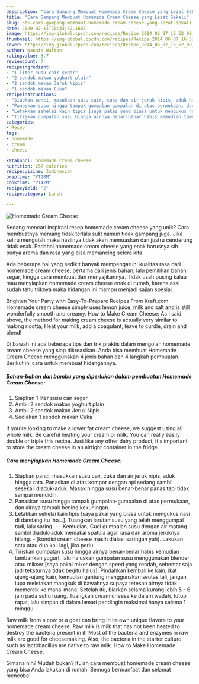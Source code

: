 ```yaml
---
description: "Cara Gampang Membuat Homemade Cream Cheese yang Lezat Sekali"
title: "Cara Gampang Membuat Homemade Cream Cheese yang Lezat Sekali"
slug: 365-cara-gampang-membuat-homemade-cream-cheese-yang-lezat-sekali
date: 2020-07-11T20:33:32.168Z
image: https://img-global.cpcdn.com/recipes/Recipe_2014_06_07_16_52_00_826_cfafba/751x532cq70/homemade-cream-cheese-foto-resep-utama.jpg
thumbnail: https://img-global.cpcdn.com/recipes/Recipe_2014_06_07_16_52_00_826_cfafba/751x532cq70/homemade-cream-cheese-foto-resep-utama.jpg
cover: https://img-global.cpcdn.com/recipes/Recipe_2014_06_07_16_52_00_826_cfafba/751x532cq70/homemade-cream-cheese-foto-resep-utama.jpg
author: Nannie Walton
ratingvalue: 3.7
reviewcount: 7
recipeingredient:
- "1 liter susu cair segar"
- "2 sendok makan yoghurt plain"
- "2 sendok makan Jeruk Nipis"
- "1 sendok makan Cuka"
recipeinstructions:
- "Siapkan panci, masukkan susu cair, cuka dan air jeruk nipis, aduk hingga rata. Panaskan di atas kompor dengan api sedang sambil sesekali diaduk-aduk. Masak hingga susu benar-benar panas tapi tidak sampai  mendidih."
- "Panaskan susu hingga tampak gumpalan-gumpalan di atas permukaan, dan airnya tampak bening kekuningan."
- "Letakkan sehelai kain tipis [saya pakai yang biasa untuk mengukus nasi di dandang itu lho...]. Tuangkan larutan susu yang telah menggumpal tadi, lalu saring.   Kemudian, Cuci gumpalan susu dengan air matang sambil diaduk-aduk memakai spatula agar rasa dan aroma jeruknya hilang.  [kondisi cream cheese masih dialasi saringan yah]. Lakukan satu atau dua kali lagi, jika perlu."
- "Tiriskan gumpalan susu hingga airnya benar-benar habis kemudian tambahkan yogurt, lalu haluskan gumpalan susu menggunakan blender atau mikser [saya pakai mixer dengan speed yang rendah, sebentar saja jadi teksturnya tidak begitu halus].  Pindahkan kembali ke kain, ikat ujung-ujung kain, kemudian gantung menggunakan seutas tali, jangan lupa meletakan mangkuk di bawahnya supaya tetesan airnya tidak memercik ke mana-mana. Setelah itu, biarkan selama kurang lebih 5 - 6 jam pada suhu ruang. Tuangkan cream cheese ke dalam wadah, tutup rapat, lalu simpan di dalam lemari pendingin maksimal hanya selama 1 minggu."
categories:
- Resep
tags:
- homemade
- cream
- cheese

katakunci: homemade cream cheese 
nutrition: 257 calories
recipecuisine: Indonesian
preptime: "PT28M"
cooktime: "PT42M"
recipeyield: "2"
recipecategory: Lunch

---
```



![Homemade Cream Cheese](https://img-global.cpcdn.com/recipes/Recipe_2014_06_07_16_52_00_826_cfafba/751x532cq70/homemade-cream-cheese-foto-resep-utama.jpg)

Sedang mencari inspirasi resep homemade cream cheese yang unik? Cara membuatnya memang tidak terlalu sulit namun tidak gampang juga. Jika keliru mengolah maka hasilnya tidak akan memuaskan dan justru cenderung tidak enak. Padahal homemade cream cheese yang enak harusnya sih punya aroma dan rasa yang bisa memancing selera kita.

Ada beberapa hal yang sedikit banyak mempengaruhi kualitas rasa dari homemade cream cheese, pertama dari jenis bahan, lalu pemilihan bahan segar, hingga cara membuat dan menyajikannya. Tidak usah pusing kalau mau menyiapkan homemade cream cheese enak di rumah, karena asal sudah tahu triknya maka hidangan ini mampu menjadi sajian spesial.

Brighten Your Party with Easy-To-Prepare Recipes From Kraft.com. Homemade cream cheese simply uses lemon juice, milk and salt and is still wonderfully smooth and creamy. How to Make Cream Cheese: As I said above, the method for making cream cheese is actually very similar to making ricotta; Heat your milk, add a coagulant, leave to curdle, drain and blend!


Di bawah ini ada beberapa tips dan trik praktis dalam mengolah homemade cream cheese yang siap dikreasikan. Anda bisa membuat Homemade Cream Cheese menggunakan 4 jenis bahan dan 4 langkah pembuatan. Berikut ini cara untuk membuat hidangannya.

<!--inarticleads1-->

##### Bahan-bahan dan bumbu yang diperlukan dalam pembuatan Homemade Cream Cheese:

1. Siapkan 1 liter susu cair segar
1. Ambil 2 sendok makan yoghurt plain
1. Ambil 2 sendok makan Jeruk Nipis
1. Sediakan 1 sendok makan Cuka


If you&#39;re looking to make a lower fat cream cheese, we suggest using all whole milk. Be careful heating your cream or milk. You can really easily double or triple this recipe. Just like any other dairy product, it&#39;s important to store the cream cheese in an airtight container in the fridge. 

<!--inarticleads2-->

##### Cara menyiapkan Homemade Cream Cheese:

1. Siapkan panci, masukkan susu cair, cuka dan air jeruk nipis, aduk hingga rata. Panaskan di atas kompor dengan api sedang sambil sesekali diaduk-aduk. Masak hingga susu benar-benar panas tapi tidak sampai  mendidih.
1. Panaskan susu hingga tampak gumpalan-gumpalan di atas permukaan, dan airnya tampak bening kekuningan.
1. Letakkan sehelai kain tipis [saya pakai yang biasa untuk mengukus nasi di dandang itu lho...]. Tuangkan larutan susu yang telah menggumpal tadi, lalu saring.  -  - Kemudian, Cuci gumpalan susu dengan air matang sambil diaduk-aduk memakai spatula agar rasa dan aroma jeruknya hilang.  - [kondisi cream cheese masih dialasi saringan yah]. Lakukan satu atau dua kali lagi, jika perlu.
1. Tiriskan gumpalan susu hingga airnya benar-benar habis kemudian tambahkan yogurt, lalu haluskan gumpalan susu menggunakan blender atau mikser [saya pakai mixer dengan speed yang rendah, sebentar saja jadi teksturnya tidak begitu halus].  Pindahkan kembali ke kain, ikat ujung-ujung kain, kemudian gantung menggunakan seutas tali, jangan lupa meletakan mangkuk di bawahnya supaya tetesan airnya tidak memercik ke mana-mana. Setelah itu, biarkan selama kurang lebih 5 - 6 jam pada suhu ruang. Tuangkan cream cheese ke dalam wadah, tutup rapat, lalu simpan di dalam lemari pendingin maksimal hanya selama 1 minggu.


Raw milk from a cow or a goat can bring in its own unique flavors to your homemade cream cheese. Raw milk is milk that has not been heated to destroy the bacteria present in it. Most of the bacteria and enzymes in raw milk are good for cheesemaking. Also, the bacteria in the starter culture such as lactobacillus are native to raw milk. How to Make Homemade Cream Cheese. 

Gimana nih? Mudah bukan? Itulah cara membuat homemade cream cheese yang bisa Anda lakukan di rumah. Semoga bermanfaat dan selamat mencoba!
